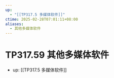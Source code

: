 ```yaml
---
up:
  - "[[TP317.5 多媒体软件]]"
ctime: 2025-02-28T07:01:11+08:00
aliases:
  - 其他多媒体软件
---
```


# TP317.59 其他多媒体软件

- up: [[TP317.5 多媒体软件]]
